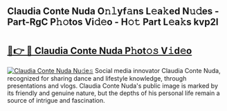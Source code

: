 ## Claudia Conte Nuda O𝚗𝚕yf𝚊ns L𝚎a𝚔ed N𝚞𝚍es - Part-RgC P𝚑𝚘tos Vi𝚍𝚎o - H𝚘𝚝 Part L𝚎a𝚔s kvp2l

# <h2><a href="http://kf7t52d.oniu.top/?m=Claudia+Conte+Nuda">🔗👉 🔴 Claudia Conte Nuda P𝚑ot𝚘𝚜 V𝚒d𝚎o</a></h2>

[![Claudia Conte Nuda Nu𝚍e𝚜](https://i.imgur.com/0qMVB7G.gif)](http://kf7t52d.oniu.top/?m=Claudia+Conte+Nuda)
Social media innovator Claudia Conte Nuda, recognized for sharing dance and lifestyle knowledge, through presentations and vlogs. Claudia Conte Nuda's public image is marked by its friendly and genuine nature, but the depths of his personal life remain a source of intrigue and fascination.  
